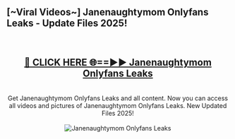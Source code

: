 <h2>[~Viral Videos~] Janenaughtymom Onlyfans Leaks - Update Files 2025!</h2>
<br>
<div align="center">
<h2><a href="https://betterlinks.top/A2PfLJ" rel="nofollow">🔴 CLICK HERE 🌐==►► Janenaughtymom Onlyfans Leaks</a></h2>
<br>
Get Janenaughtymom Onlyfans Leaks and all content. Now you can access all videos and pictures of Janenaughtymom Onlyfans Leaks. New Updated Files 2025!
<br>
<br>
<a href="https://betterlinks.top/A2PfLJ" rel="nofollow" data-target="animated-image.originalLink"><img src="https://i.ibb.co.com/WyWwxjT/player-gif2.gif" alt="Janenaughtymom Onlyfans Leaks" style="max-width: 100%; display: inline-block;" data-target="animated-image.originalImage"></a>
</div>
<br>
